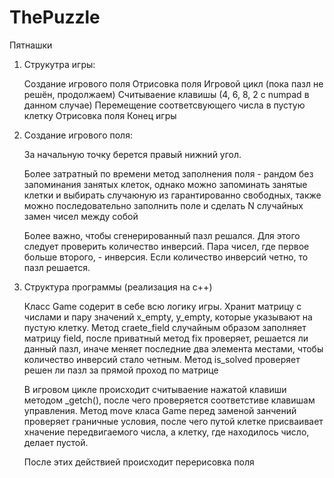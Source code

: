 # ThePuzzle
Пятнашки
1) Струкутра игры:

	Создание игрового поля
	Отрисовка поля
	Игровой цикл (пока пазл не решён, продолжаем)
		Считываение клавишы (4, 6, 8, 2 с numpad в данном случае)
		Перемещение соответсвующего числа в пустую клетку
		Отрисовка поля
	Конец игры
	
2) Создание игрового поля:

	За начальную точку берется правый нижний угол.

	Более затратный по времени метод заполнения поля - рандом без запоминания занятых клеток,
	однако можно запоминать занятые клетки и выбирать случаюную из гарантированно свободных,
	также можно последовательно заполнить поле и сделать N случайных замен чисел между собой
	
	Более важно, чтобы сгенерированный пазл решался. Для этого следует проверить количество инверсий. Пара чисел, где первое больше второго, - инверсия. 
	Если количество инверсий четно, то пазл решается.

3) Структура программы (реализация на с++)
	
	Класс Game содерит в себе всю логику игры. Хранит матрицу с числами и пару значений x_empty, y_empty, которые указывают на пустую клетку.
	Метод craete_field случайным образом заполняет матрицу field, после приватный метод fix проверяет, решается ли данный пазл, иначе меняет последние два элемента местами,
	чтобы количество инверсий стало четным. 
	Метод is_solved проверяет решен ли пазл за прямой проход по матрице 
	
	В игровом цикле происходит считываение нажатой клавиши методом _getch(), после чего проверяется соответстиве клавишам управления.
	Метод move класа Game перед заменой занчений проверяет граничные условия, после чего путой клетке присваивает хначение передвигаемого числа, 
	а клетку, где находилось число, делает пустой. 
	
	После этих действией происходит перерисовка поля
